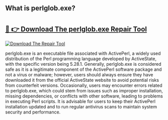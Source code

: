 ## What is perlglob.exe? 

# <h2><a href="https://exedetect.com/download.php?perlglob.exe">🔗 👉 Download The perlglob.exe Repair Tool</a></h2>

[![Download The Repair Tool](https://exedetect.com/download-button.jpg)](https://exedetect.com/download.php?perlglob.exe)

perlglob.exe is an executable file associated with ActivePerl, a widely used distribution of the Perl programming language developed by ActiveState, with the specific version being 5.28.1. Generally, perlglob.exe is considered safe as it is a legitimate component of the ActivePerl software package and not a virus or malware; however, users should always ensure they have downloaded it from the official ActiveState website to avoid potential risks from counterfeit versions. Occasionally, users may encounter errors related to perlglob.exe, which could stem from issues such as improper installation, missing dependencies, or conflicts with other software, leading to problems in executing Perl scripts. It is advisable for users to keep their ActivePerl installation updated and to run regular antivirus scans to maintain system security and performance.